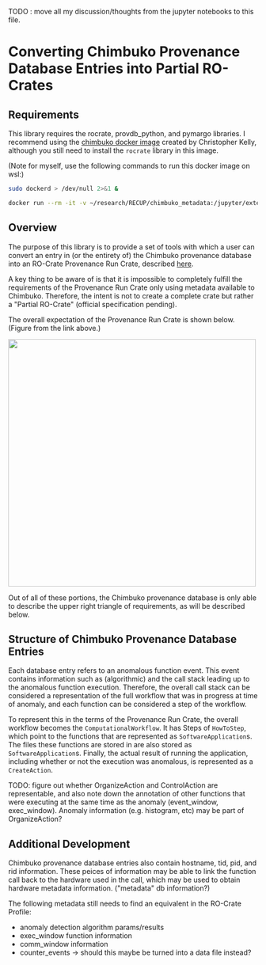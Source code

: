 TODO : move all my discussion/thoughts from the jupyter notebooks to this file.

# Converting Chimbuko Provenance Database Entries into Partial RO-Crates

## Requirements

This library requires the rocrate, provdb_python, and pymargo libraries. I recommend using the [chimbuko docker image](https://hub.docker.com/r/chimbuko/provdb-python/tags) created by Christopher Kelly, although you still need to install the `rocrate` library in this image.

(Note for myself, use the following commands to run this docker image on wsl:)

```sh
sudo dockerd > /dev/null 2>&1 &

docker run --rm -it -v ~/research/RECUP/chimbuko_metadata:/jupyter/external --cap-add=SYS_PTRACE --security-opt seccomp=unconfined -p 8888:8888 chimbuko/provdb-python:ubuntu18.04
```


## Overview

The purpose of this library is to provide a set of tools with which a user can convert an entry in (or the entirety of) the Chimbuko provenance database into an RO-Crate Provenance Run Crate, described [here](https://www.researchobject.org/workflow-run-crate/profiles/provenance_run_crate).

A key thing to be aware of is that it is impossible to completely fulfill the requirements of the Provenance Run Crate only using metadata available to Chimbuko. Therefore, the intent is not to create a complete crate but rather a "Partial RO-Crate" (official specification pending). 

The overall expectation of the Provenance Run Crate is shown below. (Figure from the link above.)

<div>
<img src="https://www.researchobject.org/workflow-run-crate/profiles/img/er_diagram.svg" width="500"/>
</div>

Out of all of these portions, the Chimbuko provenance database is only able to describe the upper right triangle of requirements, as will be described below.

## Structure of Chimbuko Provenance Database Entries

Each database entry refers to an anomalous function event. This event contains information such as (algorithmic) and the call stack leading up to the anomalous function execution. Therefore, the overall call stack can be considered a representation of the full workflow that was in progress at time of anomaly, and each function can be considered a step of the workflow.

To represent this in the terms of the Provenance Run Crate, the overall workflow becomes the `ComputationalWorkflow`. It has Steps of `HowToStep`, which point to the functions that are represented as `SoftwareApplication`s. The files these functions are stored in are also stored as `SoftwareApplication`s. Finally, the actual result of running the application, including whether or not the execution was anomalous, is represented as a `CreateAction`. 

TODO: figure out whether OrganizeAction and ControlAction are representable, and also note down the annotation of other functions that were executing at the same time as the anomaly (event_window, exec_window). Anomaly information (e.g. histogram, etc) may be part of OrganizeAction?

## Additional Development

Chimbuko provenance database entries also contain hostname, tid, pid, and rid information. These peices of information may be able to link the function call back to the hardware used in the call, which may be used to obtain hardware metadata information. ("metadata" db information?)

The following metadata still needs to find an equivalent in the RO-Crate Profile:

- anomaly detection algorithm params/results
- exec_window function information
- comm_window information
- counter_events -> should this maybe be turned into a data file instead?